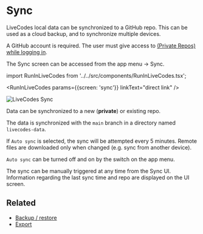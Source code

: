 # Sync

LiveCodes local data can be synchronized to a GitHub repo. This can be used as a cloud backup, and to synchronize multiple devices.

A GitHub account is required. The user must give access to [(Private Repos) while logging in](./github-integration.md).

The Sync screen can be accessed from the app menu → Sync.

import RunInLiveCodes from '../../src/components/RunInLiveCodes.tsx';

<RunInLiveCodes params={{screen: 'sync'}} linkText="direct link" />

![LiveCodes Sync](../../static/img/screenshots/sync.png)

Data can be synchronized to a new (**private**) or existing repo.

The data is synchronized with the `main` branch in a directory named `livecodes-data`.

If `Auto sync` is selected, the sync will be attempted every 5 minutes. Remote files are downloaded only when changed (e.g. sync from another device).

`Auto sync` can be turned off and on by the switch on the app menu.

The sync can be manually triggered at any time from the Sync UI. Information regarding the last sync time and repo are displayed on the UI screen.

## Related

- [Backup / restore](./backup-restore.md)
- [Export](./export.md)
